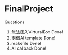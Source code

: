 # FinalProject

Questions

1. 無法匯入VirturalBox Done!
2. 兩個AI template Done!
3. makefile Done!
4. AI callback Done!
